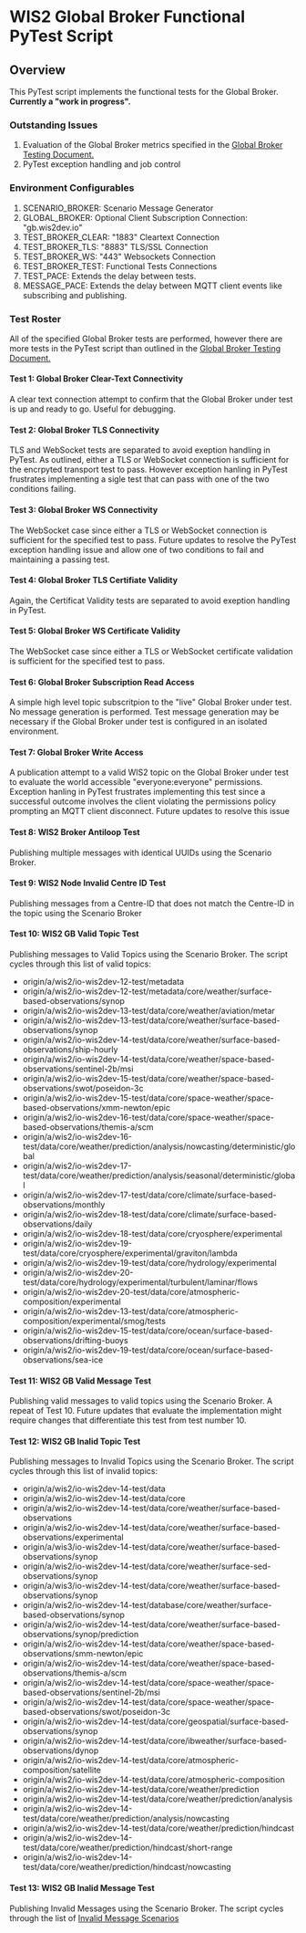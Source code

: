 # WIS2 Global Broker Functional PyTest Script

## Overview

This PyTest script implements the functional tests for the Global Broker.  **Currently a "work in progress".**

### Outstanding Issues

1. Evaluation of the Global Broker metrics specified in the [Global Broker Testing Document.](https://github.com/wmo-im/wis2-global-services-testing/blob/main/global-services-testing/sections/testing/global-broker.adoc) 
2. PyTest exception handling and job control

### Environment Configurables

1. SCENARIO_BROKER: Scenario Message Generator
2. GLOBAL_BROKER: Optional Client Subscription Connection: "gb.wis2dev.io"
3. TEST_BROKER_CLEAR: "1883" Cleartext Connection
4. TEST_BROKER_TLS: "8883" TLS/SSL Connection
5. TEST_BROKER_WS: "443" Websockets Connection
6. TEST_BROKER_TEST: Functional Tests Connections
7. TEST_PACE: Extends the delay between tests.
8. MESSAGE_PACE: Extends the delay between MQTT client events like subscribing and publishing.

### Test Roster

All of the specified Global Broker tests are performed, however there are more tests in the PyTest script than outlined in the [Global Broker Testing Document.](https://github.com/wmo-im/wis2-global-services-testing/blob/main/global-services-testing/sections/testing/global-broker.adoc) 

#### Test 1: Global Broker Clear-Text Connectivity

A clear text connection attempt to confirm that the Global Broker under test is up and ready to go.  Useful for debugging.

#### Test 2: Global Broker TLS Connectivity

TLS and WebSocket tests are separated to avoid exeption handling in PyTest.  As outlined, either a TLS or WebSocket connection is sufficient for the encrpyted transport test to pass.  However exception hanling in PyTest frustrates implementing a sigle test that can pass with one of the two conditions failing.

#### Test 3: Global Broker WS Connectivity

The WebSocket case since either a TLS or WebSocket connection is sufficient for the specified test to pass.  Future updates to resolve the PyTest exception handling issue and allow one of two conditions to fail and maintaining a passing test.

#### Test 4: Global Broker TLS Certifiate Validity

Again, the Certificat Validity tests are separated to avoid exeption handling in PyTest.

#### Test 5: Global Broker WS Certificate Validity

The WebSocket case since either a TLS or WebSocket certificate validation is sufficient for the specified test to pass.

#### Test 6: Global Broker Subscription Read Access

A simple high level topic subscritpion to the "live" Global Broker under test.  No message generation is performed.  Test message generation may be necessary if the Global Broker under test is configured in an isolated environment.

#### Test 7: Global Broker Write Access

A publication attempt to a valid WIS2 topic on the Global Broker under test to evaluate the world accessible "everyone:everyone" permissions.  Exception hanling in PyTest frustrates implementing this test since a successful outcome involves the client violating the permissions policy prompting an MQTT client disconnect.  Future updates to resolve this issue

#### Test 8: WIS2 Broker Antiloop Test

Publishing multiple messages with identical UUIDs using the Scenario Broker.

#### Test 9: WIS2 Node Invalid Centre ID Test

Publishing messages from a Centre-ID that does not match the Centre-ID in the topic using the Scenario Broker

#### Test 10: WIS2 GB Valid Topic Test

Publishing messages to Valid Topics using the Scenario Broker.  The script cycles through this list of valid topics:

- origin/a/wis2/io-wis2dev-12-test/metadata
- origin/a/wis2/io-wis2dev-12-test/metadata/core/weather/surface-based-observations/synop
- origin/a/wis2/io-wis2dev-13-test/data/core/weather/aviation/metar
- origin/a/wis2/io-wis2dev-13-test/data/core/weather/surface-based-observations/synop
- origin/a/wis2/io-wis2dev-14-test/data/core/weather/surface-based-observations/ship-hourly
- origin/a/wis2/io-wis2dev-14-test/data/core/weather/space-based-observations/sentinel-2b/msi
- origin/a/wis2/io-wis2dev-15-test/data/core/weather/space-based-observations/swot/poseidon-3c
- origin/a/wis2/io-wis2dev-15-test/data/core/space-weather/space-based-observations/xmm-newton/epic
- origin/a/wis2/io-wis2dev-16-test/data/core/space-weather/space-based-observations/themis-a/scm
- origin/a/wis2/io-wis2dev-16-test/data/core/weather/prediction/analysis/nowcasting/deterministic/global
- origin/a/wis2/io-wis2dev-17-test/data/core/weather/prediction/analysis/seasonal/deterministic/global
- origin/a/wis2/io-wis2dev-17-test/data/core/climate/surface-based-observations/monthly
- origin/a/wis2/io-wis2dev-18-test/data/core/climate/surface-based-observations/daily
- origin/a/wis2/io-wis2dev-18-test/data/core/cryosphere/experimental
- origin/a/wis2/io-wis2dev-19-test/data/core/cryosphere/experimental/graviton/lambda
- origin/a/wis2/io-wis2dev-19-test/data/core/hydrology/experimental
- origin/a/wis2/io-wis2dev-20-test/data/core/hydrology/experimental/turbulent/laminar/flows
- origin/a/wis2/io-wis2dev-20-test/data/core/atmospheric-composition/experimental
- origin/a/wis2/io-wis2dev-13-test/data/core/atmospheric-composition/experimental/smog/tests
- origin/a/wis2/io-wis2dev-15-test/data/core/ocean/surface-based-observations/drifting-buoys
- origin/a/wis2/io-wis2dev-19-test/data/core/ocean/surface-based-observations/sea-ice

#### Test 11: WIS2 GB Valid Message Test

Publishing valid messages to valid topics using the Scenario Broker.  A repeat of Test 10.  Future updates that evaluate the implementation might require changes that differentiate this test from test number 10.

#### Test 12: WIS2 GB Inalid Topic Test

Publishing messages to Invalid Topics using the Scenario Broker.  The script cycles through this list of invalid topics:

- origin/a/wis2/io-wis2dev-14-test/data
- origin/a/wis2/io-wis2dev-14-test/data/core
- origin/a/wis2/io-wis2dev-14-test/data/core/weather/surface-based-observations
- origin/a/wis2/io-wis2dev-14-test/data/core/weather/surface-based-observations/experimental
- origin/a/wis3/io-wis2dev-14-test/data/core/weather/surface-based-observations/synop
- origin/a/wis2/io-wis2dev-14-test/data/core/weather/surface-sed-observations/synop
- origin/a/wis3/io-wis2dev-14-test/data/core/weather/surface-based-observations/synop
- origin/a/wis2/io-wis2dev-14-test/database/core/weather/surface-based-observations/synop
- origin/a/wis2/io-wis2dev-14-test/data/core/weather/surface-based-observations/synop/prediction
- origin/a/wis2/io-wis2dev-14-test/data/core/weather/space-based-observations/smm-newton/epic
- origin/a/wis2/io-wis2dev-14-test/data/core/weather/space-based-observations/themis-a/scm
- origin/a/wis2/io-wis2dev-14-test/data/core/space-weather/space-based-observations/sentinel-2b/msi
- origin/a/wis2/io-wis2dev-14-test/data/core/space-weather/space-based-observations/swot/poseidon-3c
- origin/a/wis2/io-wis2dev-14-test/data/core/geospatial/surface-based-observations/synop
- origin/a/wis2/io-wis2dev-14-test/data/core/ibweather/surface-based-observations/dynop
- origin/a/wis2/io-wis2dev-14-test/data/core/atmospheric-composition/satellite
- origin/a/wis2/io-wis2dev-14-test/data/core/atmospheric-composition
- origin/a/wis2/io-wis2dev-14-test/data/core/weather/prediction
- origin/a/wis2/io-wis2dev-14-test/data/core/weather/prediction/analysis
- origin/a/wis2/io-wis2dev-14-test/data/core/weather/prediction/analysis/nowcasting
- origin/a/wis2/io-wis2dev-14-test/data/core/weather/prediction/hindcast
- origin/a/wis2/io-wis2dev-14-test/data/core/weather/prediction/hindcast/short-range
- origin/a/wis2/io-wis2dev-14-test/data/core/weather/prediction/hindcast/nowcasting

#### Test 13: WIS2 GB Inalid Message Test

Publishing Invalid Messages using the Scenario Broker.  The script cycles through the list of [Invalid Message Scenarios](https://github.com/wmo-im/wis2-global-services-testing/tree/main/tools/Documentation/scenario)
